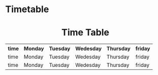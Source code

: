 # Timetable
<html>
<center><h1> Time Table </h1></center>
<table >
<tr> <th>time </th>
     <th> Monday</th>
     <th> Tuesday</th>
     <th> Wedesday</th>
     <th> Thursday</th>
     <th> friday</th> </tr>
<tr> <td>time </td>
     <td> Monday</td>
     <td> Tuesday</td>
     <td> Wedesday</td>
     <td> Thursday</td>
     <td> friday</td> </tr>
<tr> <td>time </td>
     <td> Monday</td>
     <td> Tuesday</td>
     <td> Wedesday</td>
     <td> Thursday</td>
     <td> friday</td> </tr>
